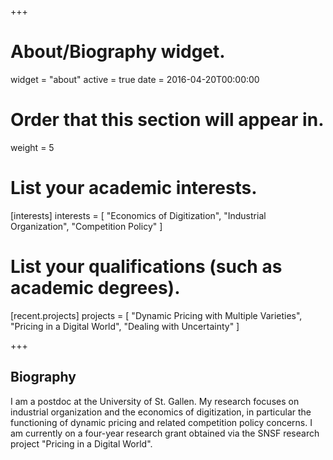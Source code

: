 +++
# About/Biography widget.
widget = "about"
active = true
date = 2016-04-20T00:00:00

# Order that this section will appear in.
weight = 5

# List your academic interests.
[interests]
  interests = [
    "Economics of Digitization",
    "Industrial Organization",
    "Competition Policy"
  ]

# List your qualifications (such as academic degrees).
[recent.projects]
  projects = [
  "Dynamic Pricing with Multiple Varieties",
  "Pricing in a Digital World",
  "Dealing with Uncertainty"
  ]

 
+++

## Biography

I am a postdoc at the University of St. Gallen. My research focuses on industrial organization and the economics of digitization, in particular the functioning of dynamic pricing and related competition policy concerns. I am currently on a four-year research grant obtained via the SNSF research project "Pricing in a Digital World".

